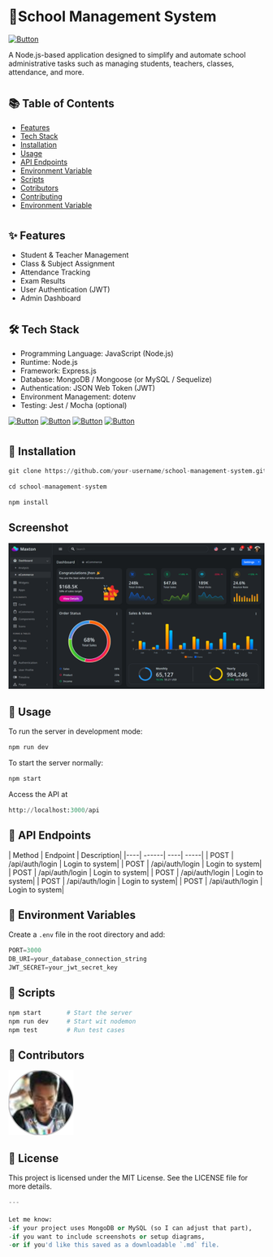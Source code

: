 # 🏫School Management System

[![Button](https://img.shields.io/badge/School_management_system-Administrator-green)](https://www.passerellesnumeriques.org/what-we-do/cambodia/)

A Node.js-based application designed to simplify and automate school administrative tasks such as managing students, teachers, classes, attendance, and more.

#

## 📚 Table of Contents 

-  [Features](https://www.w3schools.com/tags/tag_form.asp)
-  [Tech Stack](https://www.youtube.com/)
-  [Installation](https://www.youtube.com/)
-  [Usage](https://www.w3schools.com/tags/tag_form.asp)
-  [API Endpoints](https://www.youtube.com/)
-  [Environment Variable](https://www.youtube.com/)
-  [Scripts](https://www.youtube.com/)
-  [Cotributors](https://www.w3schools.com/tags/tag_form.asp)
-  [Contributing](https://www.youtube.com/)
-  [Environment Variable](https://www.youtube.com/)

#

## ✨ Features

- Student & Teacher Management
- Class & Subject Assignment
- Attendance Tracking
- Exam Results
- User Authentication (JWT)
- Admin Dashboard

#

## 🛠 Tech Stack
- Programming Language: JavaScript (Node.js)
- Runtime: Node.js
- Framework: Express.js
- Database: MongoDB / Mongoose (or MySQL / Sequelize)
- Authentication: JSON Web Token (JWT)
- Environment Management: dotenv
- Testing: Jest / Mocha (optional)

[![Button](https://img.shields.io/badge/Node.js-18.x-green)](https://www.passerellesnumeriques.org/what-we-do/cambodia/)
[![Button](https://img.shields.io/badge/Express.js-Framework-blue)](https://www.passerellesnumeriques.org/what-we-do/cambodia/)
[![Button](https://img.shields.io/badge/MongoDB-Database-green)](https://www.passerellesnumeriques.org/what-we-do/cambodia/)
[![Button](https://img.shields.io/badge/license-MIT-blue)](https://www.passerellesnumeriques.org/what-we-do/cambodia/)

#

## 🚀 Installation

 ```python
 git clone https://github.com/your-username/school-management-system.git

 ```
 ```python
 cd school-management-system

 ```

 ```python
 npm install
 ```

 ## Screenshot
 ![Dashboard](./03_preview.png)

## 🔧 Usage

To run the server in development mode:

```python 
npm run dev

```
To start the server normally:

```python
npm start
```
Access the API at

```python
http://localhost:3000/api
```
## 📮 API Endpoints

| Method |  Endpoint | Description|
|----| ------| ----| -----|
| POST |  /api/auth/login | Login to system|
| POST |  /api/auth/login | Login to system|
| POST |  /api/auth/login | Login to system|
| POST |  /api/auth/login | Login to system|
| POST |  /api/auth/login | Login to system|
| POST |  /api/auth/login | Login to system|





## 🔑 Environment Variables

Create a `.env` file in the root directory and add:

```python
PORT=3000
DB_URI=your_database_connection_string
JWT_SECRET=your_jwt_secret_key
```

## 🧪 Scripts

```python
npm start       # Start the server
npm run dev     # Start wit nodemon
npm test        # Run test cases
```

## 👥 Contributors

![Dashboard](./1.svg)

## 📄 License

This project is licensed under the MIT License. See the LICENSE file for more details.

```python
---

Let me know:
-if your project uses MongoDB or MySQL (so I can adjust that part),
-if you want to include screenshots or setup diagrams,
-or if you'd like this saved as a downloadable `.md` file.

```















